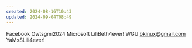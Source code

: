 ```yaml
---
created: 2024-08-16T10:43
updated: 2024-09-04T08:49
---
```

Facebook Owtsgmi2024
Microsoft LiliBeth4ever!
WGU bkinux@gmail.com YaMsSLili4ever!
